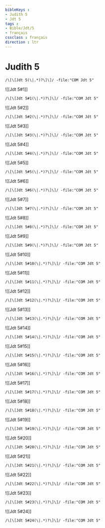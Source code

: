 ```yaml
---
bibleKeys : 
- Judith 5
- Jdt 5
tags : 
- Bible/Jdt/5
- français
cssclass : français
direction : ltr
---
```


# Judith 5

```query
/\[\[Jdt 5(\|.*)?\]\]/ -file:"COM Jdt 5"
```



![[Jdt 5#1]]

```query
/\[\[Jdt 5#1(\|.*)?\]\]/ -file:"COM Jdt 5"
```

![[Jdt 5#2]]

```query
/\[\[Jdt 5#2(\|.*)?\]\]/ -file:"COM Jdt 5"
```

![[Jdt 5#3]]

```query
/\[\[Jdt 5#3(\|.*)?\]\]/ -file:"COM Jdt 5"
```

![[Jdt 5#4]]

```query
/\[\[Jdt 5#4(\|.*)?\]\]/ -file:"COM Jdt 5"
```

![[Jdt 5#5]]

```query
/\[\[Jdt 5#5(\|.*)?\]\]/ -file:"COM Jdt 5"
```

![[Jdt 5#6]]

```query
/\[\[Jdt 5#6(\|.*)?\]\]/ -file:"COM Jdt 5"
```

![[Jdt 5#7]]

```query
/\[\[Jdt 5#7(\|.*)?\]\]/ -file:"COM Jdt 5"
```

![[Jdt 5#8]]

```query
/\[\[Jdt 5#8(\|.*)?\]\]/ -file:"COM Jdt 5"
```

![[Jdt 5#9]]

```query
/\[\[Jdt 5#9(\|.*)?\]\]/ -file:"COM Jdt 5"
```

![[Jdt 5#10]]

```query
/\[\[Jdt 5#10(\|.*)?\]\]/ -file:"COM Jdt 5"
```

![[Jdt 5#11]]

```query
/\[\[Jdt 5#11(\|.*)?\]\]/ -file:"COM Jdt 5"
```

![[Jdt 5#12]]

```query
/\[\[Jdt 5#12(\|.*)?\]\]/ -file:"COM Jdt 5"
```

![[Jdt 5#13]]

```query
/\[\[Jdt 5#13(\|.*)?\]\]/ -file:"COM Jdt 5"
```

![[Jdt 5#14]]

```query
/\[\[Jdt 5#14(\|.*)?\]\]/ -file:"COM Jdt 5"
```

![[Jdt 5#15]]

```query
/\[\[Jdt 5#15(\|.*)?\]\]/ -file:"COM Jdt 5"
```

![[Jdt 5#16]]

```query
/\[\[Jdt 5#16(\|.*)?\]\]/ -file:"COM Jdt 5"
```

![[Jdt 5#17]]

```query
/\[\[Jdt 5#17(\|.*)?\]\]/ -file:"COM Jdt 5"
```

![[Jdt 5#18]]

```query
/\[\[Jdt 5#18(\|.*)?\]\]/ -file:"COM Jdt 5"
```

![[Jdt 5#19]]

```query
/\[\[Jdt 5#19(\|.*)?\]\]/ -file:"COM Jdt 5"
```

![[Jdt 5#20]]

```query
/\[\[Jdt 5#20(\|.*)?\]\]/ -file:"COM Jdt 5"
```

![[Jdt 5#21]]

```query
/\[\[Jdt 5#21(\|.*)?\]\]/ -file:"COM Jdt 5"
```

![[Jdt 5#22]]

```query
/\[\[Jdt 5#22(\|.*)?\]\]/ -file:"COM Jdt 5"
```

![[Jdt 5#23]]

```query
/\[\[Jdt 5#23(\|.*)?\]\]/ -file:"COM Jdt 5"
```

![[Jdt 5#24]]

```query
/\[\[Jdt 5#24(\|.*)?\]\]/ -file:"COM Jdt 5"
```

